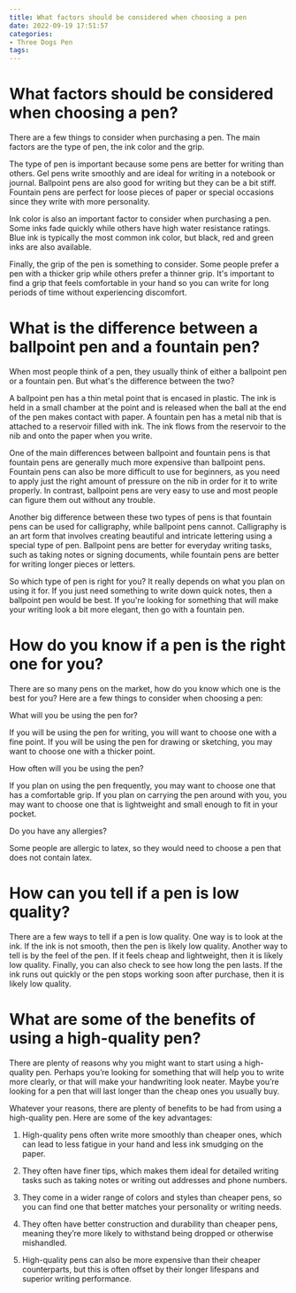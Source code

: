 ```yaml
---
title: What factors should be considered when choosing a pen
date: 2022-09-19 17:51:57
categories:
- Three Dogs Pen
tags:
---
```



#  What factors should be considered when choosing a pen?

There are a few things to consider when purchasing a pen. The main factors are the type of pen, the ink color and the grip.

The type of pen is important because some pens are better for writing than others. Gel pens write smoothly and are ideal for writing in a notebook or journal. Ballpoint pens are also good for writing but they can be a bit stiff. Fountain pens are perfect for loose pieces of paper or special occasions since they write with more personality.

Ink color is also an important factor to consider when purchasing a pen. Some inks fade quickly while others have high water resistance ratings. Blue ink is typically the most common ink color, but black, red and green inks are also available.

Finally, the grip of the pen is something to consider. Some people prefer a pen with a thicker grip while others prefer a thinner grip. It's important to find a grip that feels comfortable in your hand so you can write for long periods of time without experiencing discomfort.

#  What is the difference between a ballpoint pen and a fountain pen?

When most people think of a pen, they usually think of either a ballpoint pen or a fountain pen. But what's the difference between the two?

A ballpoint pen has a thin metal point that is encased in plastic. The ink is held in a small chamber at the point and is released when the ball at the end of the pen makes contact with paper. A fountain pen has a metal nib that is attached to a reservoir filled with ink. The ink flows from the reservoir to the nib and onto the paper when you write.

One of the main differences between ballpoint and fountain pens is that fountain pens are generally much more expensive than ballpoint pens. Fountain pens can also be more difficult to use for beginners, as you need to apply just the right amount of pressure on the nib in order for it to write properly. In contrast, ballpoint pens are very easy to use and most people can figure them out without any trouble.

Another big difference between these two types of pens is that fountain pens can be used for calligraphy, while ballpoint pens cannot. Calligraphy is an art form that involves creating beautiful and intricate lettering using a special type of pen. Ballpoint pens are better for everyday writing tasks, such as taking notes or signing documents, while fountain pens are better for writing longer pieces or letters.

So which type of pen is right for you? It really depends on what you plan on using it for. If you just need something to write down quick notes, then a ballpoint pen would be best. If you're looking for something that will make your writing look a bit more elegant, then go with a fountain pen.

#  How do you know if a pen is the right one for you?

There are so many pens on the market, how do you know which one is the best for you? Here are a few things to consider when choosing a pen:

What will you be using the pen for?

If you will be using the pen for writing, you will want to choose one with a fine point. If you will be using the pen for drawing or sketching, you may want to choose one with a thicker point.

How often will you be using the pen?

If you plan on using the pen frequently, you may want to choose one that has a comfortable grip. If you plan on carrying the pen around with you, you may want to choose one that is lightweight and small enough to fit in your pocket.

Do you have any allergies?

Some people are allergic to latex, so they would need to choose a pen that does not contain latex.

#  How can you tell if a pen is low quality?

There are a few ways to tell if a pen is low quality. One way is to look at the ink. If the ink is not smooth, then the pen is likely low quality. Another way to tell is by the feel of the pen. If it feels cheap and lightweight, then it is likely low quality. Finally, you can also check to see how long the pen lasts. If the ink runs out quickly or the pen stops working soon after purchase, then it is likely low quality.

#  What are some of the benefits of using a high-quality pen?

There are plenty of reasons why you might want to start using a high-quality pen. Perhaps you’re looking for something that will help you to write more clearly, or that will make your handwriting look neater. Maybe you’re looking for a pen that will last longer than the cheap ones you usually buy.

Whatever your reasons, there are plenty of benefits to be had from using a high-quality pen. Here are some of the key advantages:

1. High-quality pens often write more smoothly than cheaper ones, which can lead to less fatigue in your hand and less ink smudging on the paper.

2. They often have finer tips, which makes them ideal for detailed writing tasks such as taking notes or writing out addresses and phone numbers.

3. They come in a wider range of colors and styles than cheaper pens, so you can find one that better matches your personality or writing needs.

4. They often have better construction and durability than cheaper pens, meaning they’re more likely to withstand being dropped or otherwise mishandled.

5. High-quality pens can also be more expensive than their cheaper counterparts, but this is often offset by their longer lifespans and superior writing performance.